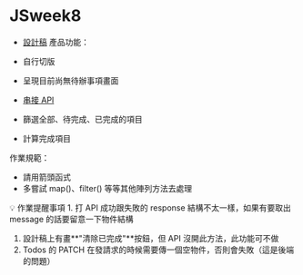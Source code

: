 # JSweek8
- [設計稿](https://xd.adobe.com/view/3b957757-f50b-4a73-be01-16393e53f49b-6ec6/)
產品功能：

- 自行切版
- 呈現目前尚無待辦事項畫面
- [串接 API](https://todoo.5xcamp.us/api-docs/index.html?fbclid=IwAR2k20zfzmWok6NTDX_S45KvBAzpqWaRazPGHg8K2Zb0FsmkF4FmK4WYwTE)
- 篩選全部、待完成、已完成的項目
- 計算完成項目

作業規範：

- 請用箭頭函式
- 多嘗試 map()、filter() 等等其他陣列方法去處理

<aside>
💡 作業提醒事項
 1. 打 API 成功跟失敗的 response 結構不太一樣，如果有要取出 message 的話要留意一下物件結構

1. 設計稿上有畫**"清除已完成"**按鈕，但 API 沒開此方法，此功能可不做
2. Todos 的 PATCH 在發請求的時候需要傳一個空物件，否則會失敗（這是後端的問題）
</aside>